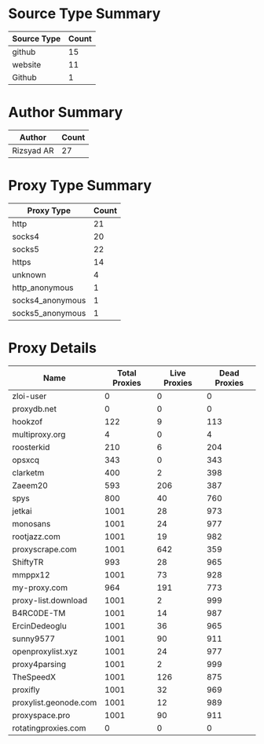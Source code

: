 # Source Type Summary

| Source Type | Count |
|-------------|-------|
| github | 15 |
| website | 11 |
| Github | 1 |


# Author Summary

| Author | Count |
|--------|-------|
| Rizsyad AR | 27 |


# Proxy Type Summary

| Proxy Type | Count |
|------------|-------|
| http | 21 |
| socks4 | 20 |
| socks5 | 22 |
| https | 14 |
| unknown | 4 |
| http_anonymous | 1 |
| socks4_anonymous | 1 |
| socks5_anonymous | 1 |


# Proxy Details

| Name | Total Proxies | Live Proxies | Dead Proxies |
|------|---------------|--------------|---------------|
| zloi-user | 0 | 0 | 0 |
| proxydb.net | 0 | 0 | 0 |
| hookzof | 122 | 9 | 113 |
| multiproxy.org | 4 | 0 | 4 |
| roosterkid | 210 | 6 | 204 |
| opsxcq | 343 | 0 | 343 |
| clarketm | 400 | 2 | 398 |
| Zaeem20 | 593 | 206 | 387 |
| spys | 800 | 40 | 760 |
| jetkai | 1001 | 28 | 973 |
| monosans | 1001 | 24 | 977 |
| rootjazz.com | 1001 | 19 | 982 |
| proxyscrape.com | 1001 | 642 | 359 |
| ShiftyTR | 993 | 28 | 965 |
| mmppx12 | 1001 | 73 | 928 |
| my-proxy.com | 964 | 191 | 773 |
| proxy-list.download | 1001 | 2 | 999 |
| B4RC0DE-TM | 1001 | 14 | 987 |
| ErcinDedeoglu | 1001 | 36 | 965 |
| sunny9577 | 1001 | 90 | 911 |
| openproxylist.xyz | 1001 | 24 | 977 |
| proxy4parsing | 1001 | 2 | 999 |
| TheSpeedX | 1001 | 126 | 875 |
| proxifly | 1001 | 32 | 969 |
| proxylist.geonode.com | 1001 | 12 | 989 |
| proxyspace.pro | 1001 | 90 | 911 |
| rotatingproxies.com | 0 | 0 | 0 |
